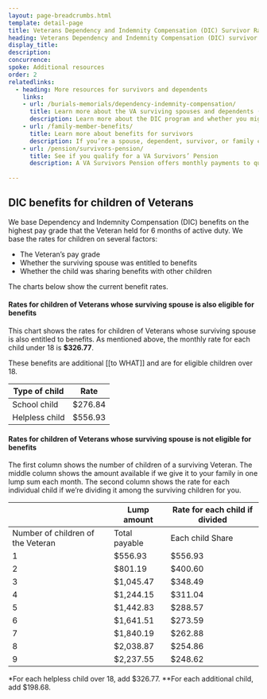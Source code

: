 ```yaml
---
layout: page-breadcrumbs.html
template: detail-page
title: Veterans Dependency and Indemnity Compensation (DIC) Survivor Rates
heading: Veterans Dependency and Indemnity Compensation (DIC) survivor rates
display_title: 
description: 
concurrence:
spoke: Additional resources
order: 2 
relatedlinks:
  - heading: More resources for survivors and dependents
    links:
    - url: /burials-memorials/dependency-indemnity-compensation/
      title: Learn more about the VA surviving spouses and dependents (DIC) program
      description: Learn more about the DIC program and whether you might be eligible to get these payments.
    - url: /family-member-benefits/
      title: Learn more about benefits for survivors
      description: If you’re a spouse, dependent, survivor, or family caregiver of a Veteran, you may qualify for certain benefits.
    - url: /pension/survivors-pension/
      title: See if you qualify for a VA Survivors’ Pension
      description: A VA Survivors Pension offers monthly payments to qualified surviving spouses and unmarried dependent children of wartime Veterans who meet certain income and net worth limits set by Congress.
      
---
```


<div class="va-introtext">


</div>

## DIC benefits for children of Veterans

We base Dependency and Indemnity Compensation (DIC) benefits on the highest pay grade that the Veteran held for 6 months of active duty. We base the rates for children on several factors:

-	The Veteran’s pay grade
-	Whether the surviving spouse was entitled to benefits
-	Whether the child was sharing benefits with other children

The charts below show the current benefit rates.

#### Rates for children of Veterans whose surviving spouse is also eligible for benefits

This chart shows the rates for children of Veterans whose surviving spouse is also entitled to benefits. As mentioned above, the monthly rate for each child under 18 is **$326.77**.

These benefits are additional [[to WHAT]] and are for eligible children over 18.

| Type of child | Rate |
|---|---|
| School child | $276.84 |
| Helpless child | $556.93 |

#### Rates for children of Veterans whose surviving spouse is not eligible for benefits

The first column shows the number of children of a surviving Veteran. The middle column shows the amount available if we give it to your family in one lump sum each month. The second column shows the rate for each individual child if we’re dividing it among the surviving children for you.

| | Lump amount | Rate for each child if divided |
|---|---|---|
| Number of children of the Veteran | Total payable | Each child Share |
| 1	| $556.93	| $556.93 |
| 2	| $801.19	| $400.60 |
| 3	| $1,045.47	| $348.49 |
| 4	| $1,244.15	| $311.04 |
| 5	| $1,442.83	| $288.57 |
| 6	| $1,641.51	| $273.59 |
| 7	| $1,840.19	| $262.88 |
| 8	| $2,038.87	| $254.86 |
| 9	| $2,237.55	| $248.62 |

\*For each helpless child over 18, add $326.77.
\*\*For each additional child, add $198.68.


